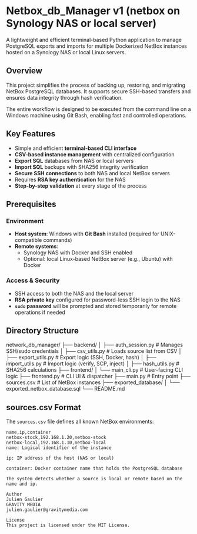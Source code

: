 # Netbox_db_Manager v1 (netbox on Synology NAS or local server)

A lightweight and efficient terminal-based Python application to manage PostgreSQL exports and imports for multiple Dockerized NetBox instances hosted on a Synology NAS or local Linux servers.

## Overview

This project simplifies the process of backing up, restoring, and migrating NetBox PostgreSQL databases. It supports secure SSH-based transfers and ensures data integrity through hash verification.

The entire workflow is designed to be executed from the command line on a Windows machine using Git Bash, enabling fast and controlled operations.

## Key Features

- Simple and efficient **terminal-based CLI interface**
- **CSV-based instance management** with centralized configuration
- **Export SQL** databases from NAS or local servers
- **Import SQL** backups with SHA256 integrity verification
- **Secure SSH connections** to both NAS and local NetBox servers
- Requires **RSA key authentication** for the NAS
- **Step-by-step validation** at every stage of the process

## Prerequisites

### Environment

- **Host system**: Windows with **Git Bash** installed (required for UNIX-compatible commands)
- **Remote systems**:
  - Synology NAS with Docker and SSH enabled
  - Optional: local Linux-based NetBox server (e.g., Ubuntu) with Docker

### Access & Security

- SSH access to both the NAS and the local server
- **RSA private key** configured for password-less SSH login to the NAS
- **`sudo` password** will be prompted and stored temporarily for remote operations if needed

## Directory Structure

network_db_manager/
├── backend/
│ ├── auth_session.py # Manages SSH/sudo credentials
│ ├── csv_utils.py # Loads source list from CSV
│ ├── export_utils.py # Export logic (SSH, Docker, hash)
│ ├── import_utils.py # Import logic (verify, SCP, inject)
│ ├── hash_utils.py # SHA256 calculations
├── frontend/
│ └── main_cli.py # User-facing CLI logic
├── frontend.py # CLI UI & dispatcher
├── main.py # Entry point
├── sources.csv # List of NetBox instances
├── exported_database/
│ └── exported_netbox_database.sql
└── README.md


## sources.csv Format

The `sources.csv` file defines all known NetBox environments:

```csv
name,ip,container
netbox-stock,192.168.1.20,netbox-stock
netbox-local,192.168.1.10,netbox-local
name: Logical identifier of the instance

ip: IP address of the host (NAS or local)

container: Docker container name that holds the PostgreSQL database

The system detects whether a source is local or remote based on the name and ip.

Author
Julien Gaulier
GRAVITY MEDIA
julien.gaulier@gravitymedia.com

License
This project is licensed under the MIT License.
